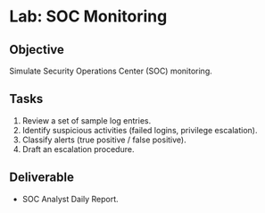 # Lab: SOC Monitoring

## Objective
Simulate Security Operations Center (SOC) monitoring.

## Tasks
1. Review a set of sample log entries.  
2. Identify suspicious activities (failed logins, privilege escalation).  
3. Classify alerts (true positive / false positive).  
4. Draft an escalation procedure.  

## Deliverable
- SOC Analyst Daily Report.
